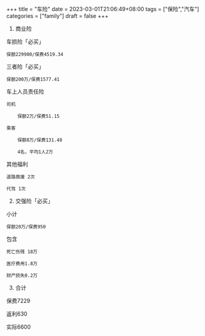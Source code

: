 +++
title = "车险"
date = 2023-03-01T21:06:49+08:00
tags = ["保险","汽车"]
categories = ["family"]
draft = false
+++

1. 商业险

车损险「必买」

    保额229900/保费4519.34

三者险「必买」

    保额200万/保费1577.41

车上人员责任险

    司机

        保额2万/保费51.15

    乘客

        保额8万/保费131.48

        4名，平均1人2万
其他福利

    道路救援 2次

    代驾 1次

2. 交强险「必买」

小计

    保额20万/保费950

包含

    死亡伤残 18万

    医疗费用1.8万

    财产损失0.2万

3. 合计

保费7229

返利630

实际6600